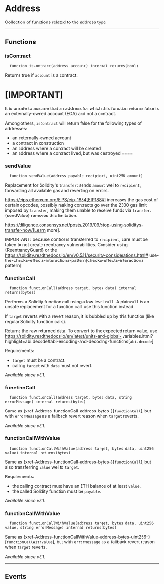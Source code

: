 # Address

Collection of functions related to the address type


___

## Functions

### isContract



```solidity
  function isContract(address account) internal returns(bool)
```

Returns true if `account` is a contract.

[IMPORTANT]
====
It is unsafe to assume that an address for which this function returns
false is an externally-owned account (EOA) and not a contract.

Among others, `isContract` will return false for the following
types of addresses:

 - an externally-owned account
 - a contract in construction
 - an address where a contract will be created
 - an address where a contract lived, but was destroyed
====



### sendValue



```solidity
  function sendValue(address payable recipient, uint256 amount)
```

Replacement for Solidity's `transfer`: sends `amount` wei to
`recipient`, forwarding all available gas and reverting on errors.

https://eips.ethereum.org/EIPS/eip-1884[EIP1884] increases the gas cost
of certain opcodes, possibly making contracts go over the 2300 gas limit
imposed by `transfer`, making them unable to receive funds via
`transfer`. {sendValue} removes this limitation.

https://diligence.consensys.net/posts/2019/09/stop-using-soliditys-transfer-now/[Learn more].

IMPORTANT: because control is transferred to `recipient`, care must be
taken to not create reentrancy vulnerabilities. Consider using
{ReentrancyGuard} or the
https://solidity.readthedocs.io/en/v0.5.11/security-considerations.html#
use-the-checks-effects-interactions-pattern[checks-effects-interactions pattern]



### functionCall



```solidity
  function functionCall(address target, bytes data) internal returns(bytes)
```

Performs a Solidity function call using a low level `call`. A
plain`call` is an unsafe replacement for a function call: use this
function instead.

If `target` reverts with a revert reason, it is bubbled up by this
function (like regular Solidity function calls).

Returns the raw returned data. To convert to the expected return value,
use https://solidity.readthedocs.io/en/latest/units-and-global-
variables.html?highlight=abi.decode#abi-encoding-and-decoding-functions[`abi.decode`]

Requirements:

- `target` must be a contract.
- calling `target` with `data` must not revert.

_Available since v3.1._



### functionCall



```solidity
  function functionCall(address target, bytes data, string errorMessage) internal returns(bytes)
```

Same as {xref-Address-functionCall-address-bytes-}[`functionCall`], but with
`errorMessage` as a fallback revert reason when `target` reverts.

_Available since v3.1._



### functionCallWithValue



```solidity
  function functionCallWithValue(address target, bytes data, uint256 value) internal returns(bytes)
```

Same as {xref-Address-functionCall-address-bytes-}[`functionCall`],
but also transferring `value` wei to `target`.

Requirements:

- the calling contract must have an ETH balance of at least `value`.
- the called Solidity function must be `payable`.

_Available since v3.1._



### functionCallWithValue



```solidity
  function functionCallWithValue(address target, bytes data, uint256 value, string errorMessage) internal returns(bytes)
```

Same as {xref-Address-functionCallWithValue-address-bytes-uint256-}[`functionCallWithValue`], but
with `errorMessage` as a fallback revert reason when `target` reverts.

_Available since v3.1._




___

## Events

